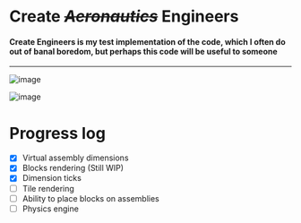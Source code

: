 # Create ~~_Aeronautics_~~ Engineers

#### Create Engineers is my test implementation of the code, which I often do out of banal boredom, but perhaps this code will be useful to someone
---
![image](https://github.com/Maks-gaming/create-engineers/assets/77161824/afea4c95-5349-4590-8a50-9b46436025c5)

![image](https://github.com/Maks-gaming/create-engineers/assets/77161824/0531b87f-de87-4eef-9f27-d01e3df47761)

# Progress log
- [x] Virtual assembly dimensions
- [x] Blocks rendering (Still WIP)
- [x] Dimension ticks
- [ ] Tile rendering
- [ ] Ability to place blocks on assemblies
- [ ] Physics engine
